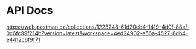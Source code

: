 # API Docs

https://web.postman.co/collections/1223248-61d20eb4-1419-4d0f-88af-0c6fc99f214b?version=latest&workspace=4ed24902-e56a-4527-8db4-e4412c6f9f71